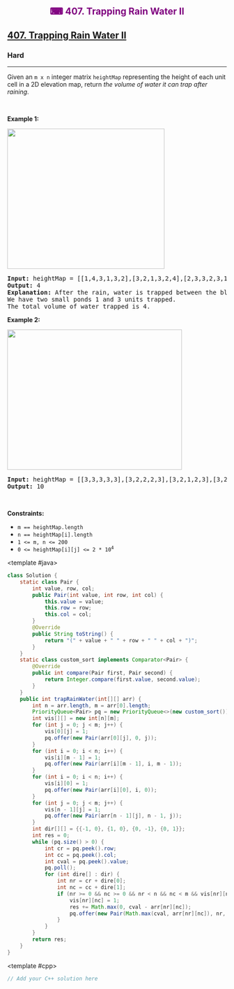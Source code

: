 <div align = "center">
<h style = "margin-bottom: 0px; margin-top: 0px; color : purple;" align = "center" class = "header">

## ⌨ 407. Trapping Rain Water II

</h>
</div>

<h2><a href="https://leetcode.com/problems/trapping-rain-water-ii" target = "_blank">407. Trapping Rain Water II</a></h2><h3>Hard</h3><hr><p>Given an <code>m x n</code> integer matrix <code>heightMap</code> representing the height of each unit cell in a 2D elevation map, return <em>the volume of water it can trap after raining</em>.</p>

<p>&nbsp;</p>
<p><strong class="example">Example 1:</strong></p>
<img alt="" src="https://assets.leetcode.com/uploads/2021/04/08/trap1-3d.jpg" style="width: 361px; height: 321px;" />
<pre>
<strong>Input:</strong> heightMap = [[1,4,3,1,3,2],[3,2,1,3,2,4],[2,3,3,2,3,1]]
<strong>Output:</strong> 4
<strong>Explanation:</strong> After the rain, water is trapped between the blocks.
We have two small ponds 1 and 3 units trapped.
The total volume of water trapped is 4.
</pre>

<p><strong class="example">Example 2:</strong></p>
<img alt="" src="https://assets.leetcode.com/uploads/2021/04/08/trap2-3d.jpg" style="width: 401px; height: 321px;" />
<pre>
<strong>Input:</strong> heightMap = [[3,3,3,3,3],[3,2,2,2,3],[3,2,1,2,3],[3,2,2,2,3],[3,3,3,3,3]]
<strong>Output:</strong> 10
</pre>

<p>&nbsp;</p>
<p><strong>Constraints:</strong></p>

<ul>
	<li><code>m == heightMap.length</code></li>
	<li><code>n == heightMap[i].length</code></li>
	<li><code>1 &lt;= m, n &lt;= 200</code></li>
	<li><code>0 &lt;= heightMap[i][j] &lt;= 2 * 10<sup>4</sup></code></li>
</ul>

<CodeTabs :languages="[ { name: 'C++', slot: 'cpp' },
  { name: 'Java', slot: 'java' }
]">

<template #java>

```java
class Solution {
    static class Pair {
        int value, row, col;
        public Pair(int value, int row, int col) {
            this.value = value;
            this.row = row;
            this.col = col;
        }
        @Override
        public String toString() {
            return "(" + value + " " + row + " " + col + ")";
        }
    }
    static class custom_sort implements Comparator<Pair> {
        @Override
        public int compare(Pair first, Pair second) {
            return Integer.compare(first.value, second.value);
        }
    }
    public int trapRainWater(int[][] arr) {
        int n = arr.length, m = arr[0].length;
        PriorityQueue<Pair> pq = new PriorityQueue<>(new custom_sort());
        int vis[][] = new int[n][m];
        for (int j = 0; j < m; j++) {
            vis[0][j] = 1;
            pq.offer(new Pair(arr[0][j], 0, j));
        }
        for (int i = 0; i < n; i++) {
            vis[i][m - 1] = 1;
            pq.offer(new Pair(arr[i][m - 1], i, m - 1));
        }
        for (int i = 0; i < n; i++) {
            vis[i][0] = 1;
            pq.offer(new Pair(arr[i][0], i, 0));
        }
        for (int j = 0; j < m; j++) {
            vis[n - 1][j] = 1;
            pq.offer(new Pair(arr[n - 1][j], n - 1, j));
        }
        int dir[][] = {{-1, 0}, {1, 0}, {0, -1}, {0, 1}};
        int res = 0;
        while (pq.size() > 0) {
            int cr = pq.peek().row;
            int cc = pq.peek().col;
            int cval = pq.peek().value;
            pq.poll();
            for (int dire[] : dir) {
                int nr = cr + dire[0];
                int nc = cc + dire[1];
                if (nr >= 0 && nc >= 0 && nr < n && nc < m && vis[nr][nc] == 0) {
                    vis[nr][nc] = 1;
                    res += Math.max(0, cval - arr[nr][nc]);
                    pq.offer(new Pair(Math.max(cval, arr[nr][nc]), nr, nc));
                }
            }
        }
        return res;
    }
}
```

</template>

<template #cpp>

```cpp
// Add your C++ solution here
```

</template>

</CodeTabs>
